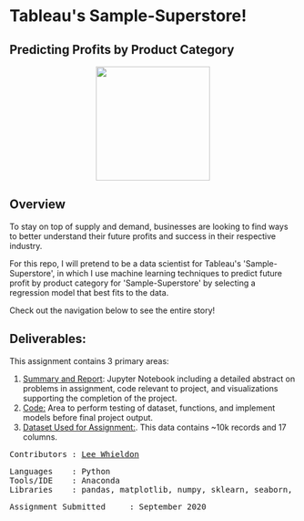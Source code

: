 # Tableau's Sample-Superstore!
##  Predicting Profits by Product Category
<p align="center">
<img src="https://github.com/Lwhieldon/IntroToDataAnalysis/blob/master/Images/SampleSuperstore.png?raw=true" width="200" height="200" />
</p>

## Overview

To stay on top of supply and demand, businesses are looking to find ways to better understand their future profits and success in their respective industry.

For this repo, I will pretend to be a data scientist for Tableau's 'Sample-Superstore', in which I use machine learning techniques to predict future profit by product category for 'Sample-Superstore' by selecting a regression model that best fits to the data.

Check out the navigation below to see the entire story! 

## Deliverables:
This assignment contains 3 primary areas:

<ol>
  <li><a href=https://github.com/Lwhieldon/IntroToDataAnalysis/blob/master/Assignments/Assignment%201/Summary%20Report.ipynb>Summary and Report</a>: Jupyter Notebook including a detailed abstract on problems in assignment, code relevant to project, and visualizations supporting the completion of the project.</li>
  <li> <a href=https://github.com/Lwhieldon/IntroToDataAnalysis/blob/master/Assignments/Assignment%201/Code.ipynb>Code:</a> Area to perform testing of dataset, functions, and implement models before final project output. </li>
  <li><a href=https://raw.githubusercontent.com/Lwhieldon/IntroToDataAnalysis/master/Assignments/Assignment%201/Sample%20-%20Superstore%20Data.csv>Dataset Used for Assignment:</a>. This data contains ~10k records and 17 columns.</li>
</ol>


<pre>
Contributors : <a href=https://github.com/Lwhieldon>Lee Whieldon</a>
</pre>

<pre>
Languages    : Python
Tools/IDE    : Anaconda
Libraries    : pandas, matplotlib, numpy, sklearn, seaborn, io, requests
</pre>

<pre>
Assignment Submitted     : September 2020
</pre>


